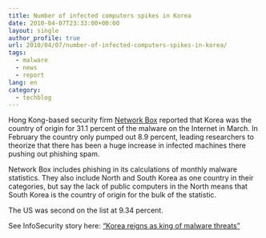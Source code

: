 ```yaml
---
title: Number of infected computers spikes in Korea
date: 2010-04-07T23:33:00+00:00
layout: single
author_profile: true
url: 2010/04/07/number-of-infected-computers-spikes-in-korea/
tags:
  - malware
  - news
  - report
lang: en
category: 
  - techblog
---
```

Hong Kong-based security firm [Network Box](http://www.network-box.com/home) reported that Korea was the country of origin for 31.1 percent of the malware on the Internet in March. In February the country only pumped out 8.9 percent, leading researchers to theorize that there has been a huge increase in infected machines there pushing out phishing spam.

Network Box includes phishing in its calculations of monthly malware statistics. They also include North and South Korea as one country in their categories, but say the lack of public computers in the North means that South Korea is the country of origin for the bulk of the statistic.

The US was second on the list at 9.34 percent.

See InfoSecurity story here: [“Korea reigns as king of malware threats”](http://www.infosecurity-us.com/view/8547/korea-reigns-as-king-of-malware-threats-/)
